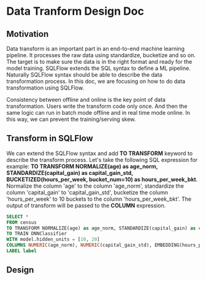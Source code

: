 # Data Tranform Design Doc

## Motivation

Data transform is an important part in an end-to-end machine learning pipeline. It processes the raw data using standardize, bucketize and so on. The target is to make sure the data is in the right format and ready for the model training. SQLFlow extends the SQL syntax to define a ML pipeline. Naturally SQLFlow syntax should be able to describe the data transformation process. In this doc, we are focusing on how to do data transformation using SQLFlow.  

Consistency between offline and online is the key point of data transformation. Users write the transform code only once. And then the same logic can run in batch mode offline and in real time mode online. In this way, we can prevent the training/serving skew.  

## Transform in SQLFlow

We can extend the SQLFlow syntax and add **TO TRANSFORM** keyword to describe the transform process. Let's take the following SQL expression for example: **TO TRANSFORM NORMALIZE(age) as age_norm, STANDARDIZE(capital_gain) as capital_gain_std, BUCKETIZED(hours_per_week, bucket_num=10) as hours_per_week_bkt**. Normalize the column 'age' to the column 'age_norm', standardize the column 'capital_gain' to 'capital_gain_std', bucketize the column 'hours_per_week' to 10 buckets to the column 'hours_per_week_bkt'. The output of transform will be passed to the **COLUMN** expression.

```SQL
SELECT *
FROM census
TO TRANSFORM NORMALIZE(age) as age_norm, STANDARDIZE(capital_gain) as capital_gain_std, BUCKETIZED(hours_per_week, bucket_num=10) as hours_per_week_bkt
TO TRAIN DNNClassifier
WITH model.hidden_units = [10, 20]
COLUMNS NUMERIC(age_norm), NUMERIC(capital_gain_std), EMBEDDING(hours_per_week_bkt, dim=128)
LABEL label
```

## Design

